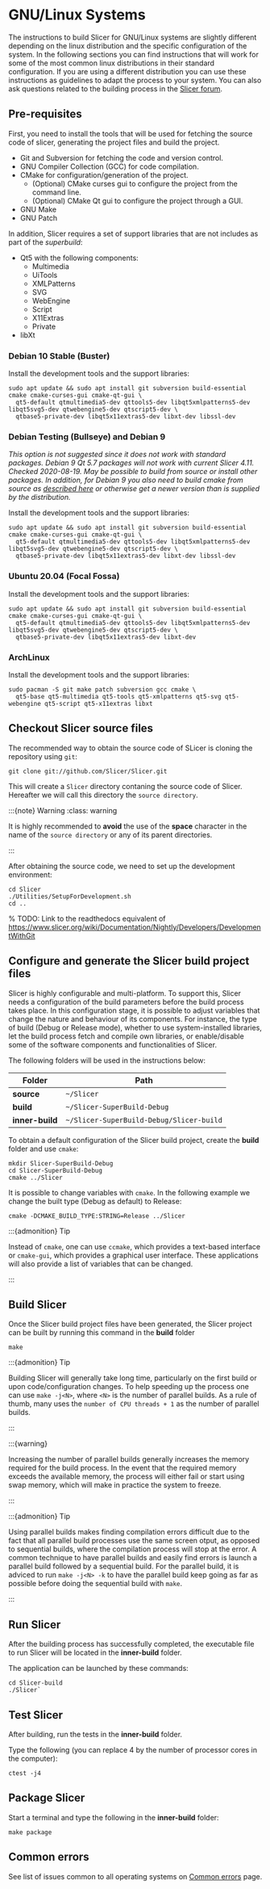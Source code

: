 # GNU/Linux Systems

The instructions to build Slicer for GNU/Linux systems are slightly different
depending on the linux distribution and the specific configuration of the
system. In the following sections you can find instructions that will work for
some of the most common linux distributions in their standard configuration. If
you are using a different distribution you can use these instructions as
guidelines to adapt the process to your system. You can also ask questions
related to the building process in the [Slicer forum](https://discourse.slicer.org).

## Pre-requisites

First, you need to install the tools that will be used for fetching the source
code of slicer, generating the project files and build the project.

- Git and Subversion for fetching the code and version control.
- GNU Compiler Collection (GCC) for code compilation.
- CMake for configuration/generation of the project.
  - (Optional) CMake curses gui to configure the project from the command line.
  - (Optional) CMake Qt gui to configure the project through a GUI.
- GNU Make
- GNU Patch
  
In addition, Slicer requires a set of support libraries that are not includes as
part of the *superbuild*:

- Qt5 with the following components:
  - Multimedia
  - UiTools
  - XMLPatterns
  - SVG
  - WebEngine
  - Script
  - X11Extras
  - Private
- libXt
  
### Debian 10 Stable (Buster)

Install the development tools and the support libraries:

```console
sudo apt update && sudo apt install git subversion build-essential cmake cmake-curses-gui cmake-qt-gui \
  qt5-default qtmultimedia5-dev qttools5-dev libqt5xmlpatterns5-dev libqt5svg5-dev qtwebengine5-dev qtscript5-dev \
  qtbase5-private-dev libqt5x11extras5-dev libxt-dev libssl-dev
```

### Debian Testing (Bullseye) and Debian 9

*This option is not suggested since it does not work with standard packages.  Debian 9 Qt 5.7 packages will not work with current Slicer 4.11.  Checked 2020-08-19.  May be possible to build from source or install other packages.  In addition, for Debian 9 you also need to build cmake from source as [described here](https://cmake.org/install/) or otherwise get a newer version than is supplied by the distribution.*

Install the development tools and the support libraries:

```console
sudo apt update && sudo apt install git subversion build-essential cmake cmake-curses-gui cmake-qt-gui \
  qt5-default qtmultimedia5-dev qttools5-dev libqt5xmlpatterns5-dev libqt5svg5-dev qtwebengine5-dev qtscript5-dev \
  qtbase5-private-dev libqt5x11extras5-dev libxt-dev libssl-dev
```

### Ubuntu 20.04 (Focal Fossa)

Install the development tools and the support libraries:

```console
sudo apt update && sudo apt install git subversion build-essential cmake cmake-curses-gui cmake-qt-gui \
  qt5-default qtmultimedia5-dev qttools5-dev libqt5xmlpatterns5-dev libqt5svg5-dev qtwebengine5-dev qtscript5-dev \
  qtbase5-private-dev libqt5x11extras5-dev libxt-dev 
```

### ArchLinux

Install the development tools and the support libraries:

```console
sudo pacman -S git make patch subversion gcc cmake \
  qt5-base qt5-multimedia qt5-tools qt5-xmlpatterns qt5-svg qt5-webengine qt5-script qt5-x11extras libxt
```

## Checkout Slicer source files

The recommended way to obtain the source code of SLicer is cloning the repository using `git`:

```console
git clone git://github.com/Slicer/Slicer.git
```

This will create a `Slicer` directory contaning the source code of Slicer.
Hereafter we will call this directory the `source directory`.

:::{note} Warning
:class: warning

It is highly recommended to **avoid** the use of the **space** character in the name of the `source directory` or any of its parent directories.

:::

After obtaining the source code, we need to set up the development environment:

```console
cd Slicer
./Utilities/SetupForDevelopment.sh
cd ..
```

% TODO: Link to the readthedocs equivalent of https://www.slicer.org/wiki/Documentation/Nightly/Developers/DevelopmentWithGit

## Configure and generate the Slicer build project files
 
Slicer is highly configurable and multi-platform. To support this,
Slicer needs a configuration of the build parameters before the build process
takes place. In this configuration stage, it is possible to adjust variables
that change the nature and behaviour of its components. For instance, the type
of build (Debug or Release mode), whether to use system-installed libraries,
let the build process fetch and compile own libraries, or enable/disable some of
the software components and functionalities of Slicer.

The following folders will be used in the instructions below:

| Folder          | Path   |
|-----------------|--------|
| **source**      | `~/Slicer` |
| **build**       |  `~/Slicer-SuperBuild-Debug` |
| **inner-build** |  `~/Slicer-SuperBuild-Debug/Slicer-build` |

To obtain a default configuration of the Slicer build project, create the **build** folder and use `cmake`:

```console
mkdir Slicer-SuperBuild-Debug
cd Slicer-SuperBuild-Debug
cmake ../Slicer
```

It is possible to change variables with `cmake`. In the following example we
change the built type (Debug as default) to Release:

```console
cmake -DCMAKE_BUILD_TYPE:STRING=Release ../Slicer
```

:::{admonition} Tip

Instead of `cmake`, one can use `ccmake`, which provides a text-based interface or `cmake-gui`, which provides a graphical user interface. These applications will also provide a list of variables that can be changed.

:::

## Build Slicer

Once the Slicer build project files have been generated, the Slicer project can
be built by running this command in the **build** folder

```console
make
```

:::{admonition} Tip

Building Slicer will generally take long time, particularly on the first build or upon code/configuration changes. To help speeding up the process one can use `make -j<N>`, where `<N>` is the number of parallel builds. As a rule of thumb, many uses the `number of CPU threads + 1` as the number of parallel builds.

:::

:::{warning}

Increasing the number of parallel builds generally increases the memory required for the build process. In the event that the required memory exceeds the available memory, the process will either fail or start using swap memory, which will make in practice the system to freeze.

:::

:::{admonition} Tip

Using parallel builds makes finding compilation errors difficult due to the fact that all parallel build processes use the same screen otput, as opposed to sequential builds, where the compilation process will stop at the error. A common technique to have parallel builds and easily find errors is launch a parallel build followed by a sequential build. For the parallel build, it is adviced to run `make -j<N> -k` to have the parallel build keep going as far as possible before doing the sequential build with `make`.

:::

## Run Slicer

After the building process has successfully completed, the executable file to
run Slicer will be located in the **inner-build** folder.

The application can be launched by these commands:

```console
cd Slicer-build
./Slicer`
```

## Test Slicer

After building, run the tests in the **inner-build** folder.

Type the following (you can replace 4 by the number of processor cores in the computer):

```console
ctest -j4
```

## Package Slicer

Start a terminal and type the following in the **inner-build** folder:

```console
make package
```

## Common errors

See list of issues common to all operating systems on [Common errors](common_errors.md) page.
